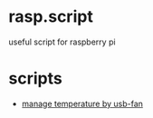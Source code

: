 # rasp.script
useful script for raspberry pi

# scripts
* [manage temperature by usb-fan](https://github.com/cjsongcom/rasp.script/tree/manage.temperature.usb-fan)
